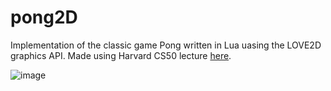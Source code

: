 # pong2D

Implementation of the classic game Pong written in Lua uasing the LOVE2D graphics API. Made using Harvard CS50 lecture [here](https://www.youtube.com/watch?v=rBHusPevM5k).

![image](https://github.com/terellison/pong2D/assets/26387922/9e52d164-51e4-45fc-b75a-db84d442b172)
